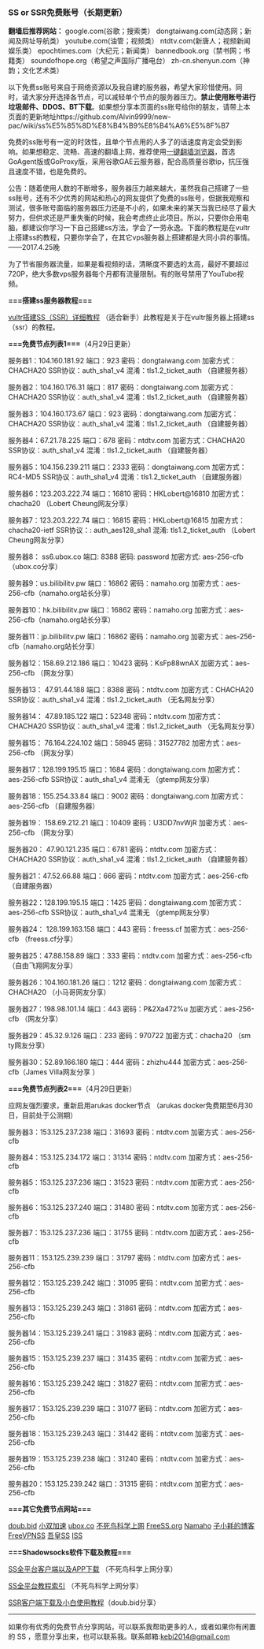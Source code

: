 ### SS or SSR免费账号（长期更新）

**翻墙后推荐网站：** google.com(谷歌；搜索类） dongtaiwang.com(动态网；新闻及网址导航类）  youtube.com(油管；视频类）  ntdtv.com(新唐人；视频新闻娱乐类）    epochtimes.com（大纪元；新闻类）   bannedbook.org（禁书网；书籍类）   soundofhope.org（希望之声国际广播电台）
    zh-cn.shenyun.com（神韵；文化艺术类）

以下免费ss账号来自于网络资源以及我自建的服务器，希望大家珍惜使用。同时，请大家分开选择各节点，可以减轻单个节点的服务器压力。**禁止使用账号进行垃圾邮件、DDOS、BT下载**。如果想分享本页面的ss账号给你的朋友，请带上本页面的更新地址https://github.com/Alvin9999/new-pac/wiki/ss%E5%85%8D%E8%B4%B9%E8%B4%A6%E5%8F%B7

免费的ss账号有一定的时效性，且单个节点用的人多了的话速度肯定会受到影响。如果想稳定、流畅、高速的翻墙上网，推荐使用[一键翻墙浏览器](https://github.com/Alvin9999/new-pac/wiki)，首选GoAgent版或GoProxy版，采用谷歌GAE云服务器，配合高质量谷歌ip，抗压强且速度不错，也是免费的。

公告：随着使用人数的不断增多，服务器压力越来越大，虽然我自己搭建了一些ss账号，还有不少优秀的网站和热心的网友提供了免费的ss账号，但据我观察和测试，很多账号面临的服务器压力还是不小的，如果未来的某天当我已经尽了最大努力，但供求还是严重失衡的时候，我会考虑终止此项目。所以，只要你会用电脑，都建议你学习一下自己搭建ss方法，学会了一劳永逸。下面的教程是在vultr上搭建ss的教程，只要你学会了，在其它vps服务器上搭建都是大同小异的事情。——2017.4.25晚

为了节省服务器流量，如果是看视频的话，清晰度不要选的太高，最好不要超过720P，绝大多数vps服务器每个月都有流量限制。有的账号禁用了YouTube视频。

**===搭建ss服务器教程===**

[vultr搭建SS（SSR）详细教程](https://github.com/Alvin9999/new-pac/wiki/%E8%87%AA%E5%BB%BAss%E6%9C%8D%E5%8A%A1%E5%99%A8%E6%95%99%E7%A8%8B) （适合新手）此教程是关于在vultr服务器上搭建ss（ssr）的教程。


**===免费节点列表1===**（4月29日更新）

服务器1：104.160.181.92 端口：923 密码：dongtaiwang.com 加密方式：CHACHA20  SSR协议：auth_sha1_v4  混淆：tls1.2_ticket_auth  （自建服务器）

服务器2：104.160.176.31 端口：817 密码：dongtaiwang.com 加密方式：CHACHA20   SSR协议：auth_sha1_v4  混淆：tls1.2_ticket_auth  （自建服务器）

服务器3：104.160.173.67  端口：923 密码：dongtaiwang.com 加密方式：CHACHA20    SSR协议：auth_sha1_v4  混淆：tls1.2_ticket_auth （自建服务器）

服务器4：67.21.78.225  端口：678 密码：ntdtv.com 加密方式：CHACHA20    SSR协议：auth_sha1_v4  混淆：tls1.2_ticket_auth （自建服务器）

服务器5：104.156.239.211  端口：2333 密码：dongtaiwang.com 加密方式：RC4-MD5   SSR协议：auth_sha1_v4  混淆：tls1.2_ticket_auth （自建服务器）

服务器6：123.203.222.74 端口：16810 密码：HKLobert@16810  加密方式：chacha20 （Lobert Cheung网友分享）

服务器7：123.203.222.74 端口：16815 密码：HKLobert@16815 加密方式：chacha20-ietf  SSR协议：: auth_aes128_sha1
混淆: tls1.2_ticket_auth （Lobert Cheung网友分享）

服务器8： ss6.ubox.co  端口: 8388 密码: password 加密方式: aes-256-cfb  （ubox.co分享）

服务器9：us.bilibilitv.pw  端口：16862  密码：namaho.org  加密方式：aes-256-cfb（namaho.org站长分享）

服务器10：hk.bilibilitv.pw  端口：16862  密码：namaho.org  加密方式：aes-256-cfb（namaho.org站长分享）

服务器11：jp.bilibilitv.pw  端口：16862  密码：namaho.org  加密方式：aes-256-cfb（namaho.org站长分享）

服务器12：158.69.212.186  端口：10423  密码：KsFp88wnAX 加密方式：aes-256-cfb （网友分享）

服务器13： 47.91.44.188  端口：8388  密码：ntdtv.com 加密方式：CHACHA20   SSR协议：auth_sha1_v4  混淆：tls1.2_ticket_auth （无名网友分享）

服务器14： 47.89.185.122  端口：52348  密码：ntdtv.com 加密方式：CHACHA20  SSR协议：auth_sha1_v4  混淆：tls1.2_ticket_auth （无名网友分享）

服务器15： 76.164.224.102 端口：58945 密码：31527782 加密方式：aes-256-cfb （网友分享）

服务器17：128.199.195.15  端口：1684 密码：dongtaiwang.com 加密方式：aes-256-cfb   SSR协议：auth_sha1_v4  混淆无 （gtemp网友分享）

服务器18：155.254.33.84  端口：9002 密码：dongtaiwang.com 加密方式：aes-256-cfb  （自建服务器）

服务器19： 158.69.212.21  端口：10409  密码：U3DD7nvWjR 加密方式：aes-256-cfb （网友分享）

服务器20： 47.90.121.235  端口：6781  密码：ntdtv.com 加密方式：CHACHA20  SSR协议：auth_sha1_v4  混淆：tls1.2_ticket_auth （自建服务器）

服务器21：47.52.66.88 端口：666 密码：ntdtv.com 加密方式：aes-256-cfb  （自建服务器）

服务器22：128.199.195.15  端口：1425 密码：dongtaiwang.com 加密方式：aes-256-cfb   SSR协议：auth_sha1_v4  混淆无 （gtemp网友分享）

服务器24： 128.199.163.158 端口：443 密码：freess.cf 加密方式：aes-256-cfb （freess.cf分享）

服务器25：47.88.158.89  端口：333  密码：ntdtv.com 加密方式：aes-256-cfb  （自由飞翔网友分享）

服务器26：104.160.181.26  端口：1212  密码：dongtaiwang.com 加密方式：CHACHA20 （小马哥网友分享）

服务器27：198.98.101.14  端口：443  密码：P&2Xa472%u 加密方式：aes-256-cfb （网友分享）

服务器29：45.32.9.126  端口：233  密码：970722 加密方式：chacha20 （sm ty网友分享）

服务器30：52.89.166.180  端口：444  密码：zhizhu444 加密方式：aes-256-cfb（James Villa网友分享 ）

**===免费节点列表2===**（4月29日更新）

应网友强烈要求，重新启用arukas docker节点 （arukas docker免费期至6月30日，目前处于公测期）

服务器3：153.125.237.238  端口：31693 密码：ntdtv.com 加密方式：aes-256-cfb 

服务器4：153.125.234.172  端口：31314 密码：ntdtv.com 加密方式：aes-256-cfb 

服务器5：153.125.237.236  端口：31523 密码：ntdtv.com 加密方式：aes-256-cfb 

服务器6：153.125.237.240  端口：31480 密码：ntdtv.com 加密方式：aes-256-cfb 

服务器7：153.125.237.236 端口：31755 密码：ntdtv.com 加密方式：aes-256-cfb 

服务器11：153.125.239.239 端口：31797 密码：ntdtv.com 加密方式：aes-256-cfb 

服务器12：153.125.239.242 端口：31095 密码：ntdtv.com 加密方式：aes-256-cfb 

服务器13：153.125.239.243 端口：31861 密码：ntdtv.com 加密方式：aes-256-cfb 

服务器14：153.125.239.241 端口：31983 密码：ntdtv.com 加密方式：aes-256-cfb 

服务器15：153.125.239.237 端口：31435 密码：ntdtv.com 加密方式：aes-256-cfb 

服务器16：153.125.239.242 端口：31827 密码：ntdtv.com 加密方式：aes-256-cfb 

服务器17：153.125.239.239 端口：31077 密码：ntdtv.com 加密方式：aes-256-cfb 

服务器18：153.125.239.243 端口：31442 密码：ntdtv.com 加密方式：aes-256-cfb 

服务器19：153.125.239.238 端口：31240 密码：ntdtv.com 加密方式：aes-256-cfb 

服务器20：153.125.239.242 端口：31315 密码：ntdtv.com 加密方式：aes-256-cfb 

**===其它免费节点网站===**

[doub.bid](https://doub.bid/sszhfx/)  [小双加速](https://xsjs.yhyhd.org/free-ss) [ubox.co](https://www.vbox.co/)
 [不死鸟科学上网](http://yuweining.cn/leifeng/) [FreeSS.org](http://freess.org/)
 [Namaho](https://www.namaho.org) [子小耗的博客](https://it2you.xyz/?page_id=445)  [FreeVPNSS](https://get.freevpnss.me/#shadowsocks)  [吾皇SS](https://freessr.xyz/)  [ISS](https://b.ishadow.tech/)


**===Shadowsocks软件下载及教程===**

[SS全平台客户端以及APP下载](https://busi.me/archives/173/) （不死鸟科学上网分享）

[SS全平台教程索引](https://busi.me/archives/32/) （不死鸟科学上网分享）

[SSR客户端下载及小白使用教程](https://doub.bid/ss-jc10/)（doub.bid分享）


***

如果你有优秀的免费节点分享网站，可以联系我帮助更多的人，或者如果你有闲置的 SS ，愿意分享出来，也可以联系我。联系邮箱:kebi2014@gmail.com 